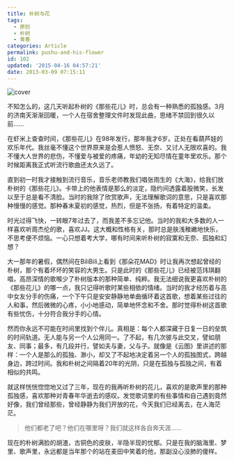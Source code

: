```yaml
---
title: 朴树与花
tags:
  - 原创
  - 朴树
  - 青春
categories: Article
permalink: pushu-and-his-flower
id: 102
updated: '2015-04-16 04:57:21'
date: 2013-03-09 07:15:11
---
```


![cover](https://cat.yufan.me/cats/20130308231356.jpg)

不知怎么的，这几天听起朴树的《那些花儿》时，总会有一种熟悉的孤独感。3月的济南天渐渐回暖，一个人在宿舍整理文件时发现此曲，思绪不禁回到很久以前……

在虾米上查查时间，《那些花儿》在98年发行，那年我才6岁。正处在看葫芦娃的欢乐年代。我丝毫不懂这个世界原来是会惹人愤怒、无奈、又讨人无限欢喜的。我不懂大人世界的悲伤，不懂爱与被爱的疼痛，年幼的无知尽情在童年里欢乐。那个时候距离我正式听流行歌曲还太久远了。

<!--more-->

直到初一时我才接触到流行音乐，音乐老师教我们唱张雨生的《大海》，给我们放朴树的《那些花儿》。卡带上的他表情是那么的淡定，隐约间透露着股微笑，长发以至于总是看不清脸。当时的我除了欣赏歌声，无法理解歌词的意思，只是喜欢那种慢慢的感觉。那种春末夏初的感觉，热烈，但是不张扬，有着特定的温柔。

时光过得飞快，一转眼7年过去了，而我差不多忘记他。当时的我和大多数的人一样喜欢听周杰伦的歌，喜欢JJ。这大概和性格有关，那时总是肤浅稚嫩地快乐，不思考便不烦恼。一心只想着考大学，哪有时间来听朴树的寂寞和无奈、孤独和幻想？

大一那年的暑假，偶然间在BiliBili上看到《那朵花MAD》时让我再次想起曾经的朴树，那个有着坏坏的笑容的大男生。只是此时的《那些花儿》已经被范玮琪翻唱，高昂深情的歌喉少了朴树版本的那种简单、纯粹。我无法细说我更喜欢朴树的《那些花儿》的哪一点，我只记得听歌时某些相依的情绪。当时的我才经历着与高中女友分手的伤痛，一个下午只是安安静静地单曲循环着这首歌，想着某些过往的人和事，然后微微的心疼，小小地感动，简单地怀念和不舍。那时觉得朴树这首歌有些忧伤，十分符合我分手的心情。

然而你永远不可能在时间里找到个伴儿。真相是：每个人都深藏于日复一日的垒筑的时间轨道。无人能与另一个人公用同一。了不起，有几次彼与此交叉，譬如朋友、同事；最多，有几段并行，譬如夫与妻，父与子。就像是《云图》里讲述的那样：一个人是那么的孤独、渺小，却又了不起地决定着另一个人的孤独图式，跨越身边，跨过时间。我和朴树之间隔着20年的光阴，只是在孤独与孤独之间，有着相似的共鸣。

就这样恍恍惚惚地又过了三年，现在的我再听朴树的花儿，喜欢的是歌声里的那种孤独感，喜欢那种对青春年华逝去的感叹。发觉歌词里的有些事情和自己遇到竟然好像，我们曾经那些，曾经静静为我们开放的花，今天我们已经离去，在人海茫茫。

>他们都老了吧？他们在哪里呀？我们就这样各自奔天涯……

现在的朴树满脸的胡渣，古铜色的皮肤，半隐半现的忧郁。只是在我的脑海里、梦里、歌声里，永远都是当年那个的站在麦田中笑着的他，那副没心没肺的傻样。
